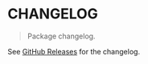 # CHANGELOG

> Package changelog.

See [GitHub Releases](https://github.com/stdlib-js/fs-exists/releases) for the changelog.